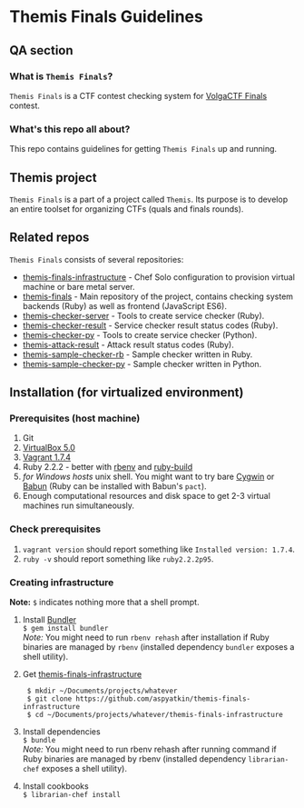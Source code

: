 # Themis Finals Guidelines
## QA section
### What is `Themis Finals`?
`Themis Finals` is a CTF contest checking system for [VolgaCTF Finals](http://volgactf.ru) contest.

### What's this repo all about?
This repo contains guidelines for getting `Themis Finals` up and running.

## Themis project
`Themis Finals` is a part of a project called `Themis`. Its purpose is to develop an entire toolset for organizing CTFs (quals and finals rounds).

## Related repos
`Themis Finals` consists of several repositories:
- [themis-finals-infrastructure](https://github.com/aspyatkin/themis-finals-infrastructure) - Chef Solo configuration to provision virtual machine or bare metal server.
- [themis-finals](https://github.com/aspyatkin/themis-finals) - Main repository of the project, contains checking system backends (Ruby) as well as frontend (JavaScript ES6).
- [themis-checker-server](https://github.com/aspyatkin/themis-checker-server) - Tools to create service checker (Ruby).
- [themis-checker-result](https://github.com/aspyatkin/themis-checker-result) - Service checker result status codes (Ruby).
- [themis-checker-py](https://github.com/aspyatkin/themis-checker-py) - Tools to create service checker (Python).
- [themis-attack-result](https://github.com/aspyatkin/themis-attack-result) - Attack result status codes (Ruby).
- [themis-sample-checker-rb](https://github.com/aspyatkin/themis-sample-checker-rb) - Sample checker written in Ruby.
- [themis-sample-checker-py](https://github.com/aspyatkin/themis-sample-checker-py) - Sample checker written in Python.

## Installation (for virtualized environment)
### Prerequisites (host machine)
1. Git
2. [VirtualBox 5.0](https://www.virtualbox.org/wiki/Downloads)
3. [Vagrant 1.7.4](https://www.vagrantup.com/downloads.html)
4. Ruby 2.2.2 - better with [rbenv](https://github.com/sstephenson/rbenv) and [ruby-build](https://github.com/sstephenson/ruby-build)
5. *for Windows hosts* unix shell. You might want to try bare [Cygwin](http://cygwin.org/) or [Babun](http://babun.github.io/) (Ruby can be installed with Babun's `pact`).
6. Enough computational resources and disk space to get 2-3 virtual machines run simultaneously.

### Check prerequisites
1. `vagrant version` should report something like `Installed version: 1.7.4`.
2. `ruby -v` should report something like `ruby2.2.2p95`.

### Creating infrastructure
**Note:** `$` indicates nothing more that a shell prompt.

1. Install [Bundler](https://github.com/bundler/bundler)  
`$ gem install bundler`  
*Note:* You might need to run `rbenv rehash` after installation if Ruby binaries are managed by `rbenv` (installed dependency `bundler` exposes a shell utility).
2. Get [themis-finals-infrastructure](https://github.com/aspyatkin/themis-finals-infrastructure)  

        $ mkdir ~/Documents/projects/whatever
        $ git clone https://github.com/aspyatkin/themis-finals-infrastructure
        $ cd ~/Documents/projects/whatever/themis-finals-infrastructure

3. Install dependencies  
`$ bundle`  
*Note:* You might need to run rbenv rehash after running command if Ruby binaries are managed by rbenv (installed dependency `librarian-chef` exposes a shell utility).
4. Install cookbooks  
`$ librarian-chef install`
